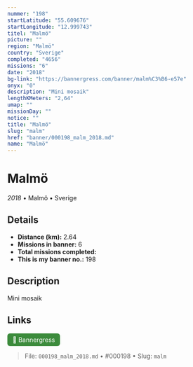 ```yaml
---
nummer: "198"
startLatitude: "55.609676"
startLongitude: "12.999743"
titel: "Malmö"
picture: ""
region: "Malmö"
country: "Sverige"
completed: "4656"
missions: "6"
date: "2018"
bg-link: "https://bannergress.com/banner/malm%C3%B6-e57e"
onyx: "0"
description: "Mini mosaik"
lengthKMeters: "2,64"
umap: ""
missionDay: ""
notice: ""
title: "Malmö"
slug: "malm"
href: "banner/000198_malm_2018.md"
name: "Malmö"
---
```

# Malmö

*2018* • Malmö • Sverige





## Details
- **Distance (km):** 2.64
- **Missions in banner:** 6
- **Total missions completed:** 
- **This is my banner no.:** 198



## Description
Mini mosaik



## Links
<a href="https://bannergress.com/banner/malm%C3%B6-e57e" target="_blank" style="display:inline-block;margin-right:8px;padding:6px 12px;background:#3c8b3c;color:#fff;text-decoration:none;border-radius:6px;">🔗 Bannergress</a>



> File: `000198_malm_2018.md` • #000198 • Slug: `malm`
